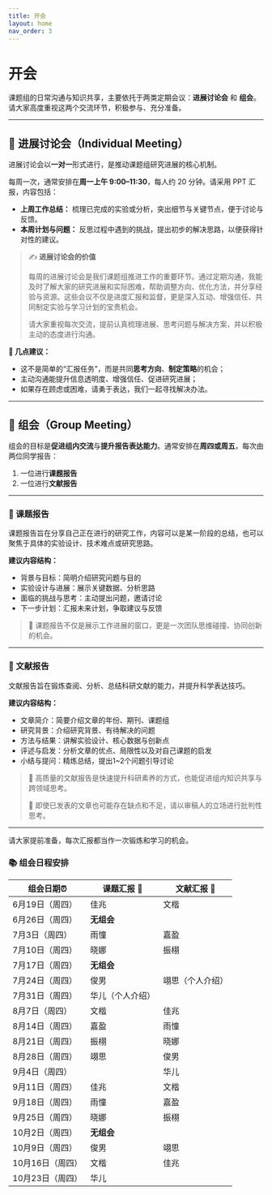 ```yaml
---
title: 开会
layout: home
nav_order: 3
---
```


# 开会

课题组的日常沟通与知识共享，主要依托于两类定期会议：**进展讨论会** 和 **组会**。请大家高度重视这两个交流环节，积极参与、充分准备。

---

## 📅 进展讨论会（Individual Meeting）

进展讨论会以**一对一**形式进行，是推动课题组研究进展的核心机制。

每周一次，通常安排在**周一上午 9:00–11:30**，每人约 20 分钟。请采用 PPT 汇报，内容包括：

- **上周工作总结：** 梳理已完成的实验或分析，突出细节与关键节点，便于讨论与反馈。
- **本周计划与问题：** 反思过程中遇到的挑战，提出初步的解决思路，以便获得针对性的建议。

> ✍️ **进展讨论会的价值**
>
> 每周的进展讨论会是我们课题组推进工作的重要环节。通过定期沟通，我能及时了解大家的研究进展和实际困难，帮助调整方向、优化方法，并分享经验与资源。这些会议不仅是进度汇报和监督，更是深入互动、增强信任、共同制定实验与学习计划的宝贵机会。
>
> 请大家重视每次交流，提前认真梳理进展、思考问题与解决方案，并以积极主动的态度进行沟通。

**🔑 几点建议：**
- 这不是简单的“汇报任务”，而是共同**思考方向**、**制定策略**的机会；
- 主动沟通能提升信息透明度、增强信任、促进研究进展；
- 如果存在顾虑或困难，请勇于表达，我们一起寻找解决办法。

---

## 👥 组会（Group Meeting）

组会的目标是**促进组内交流**与**提升报告表达能力**。通常安排在**周四或周五**，每次由两位同学报告：

1. 一位进行**课题报告**
2. 一位进行**文献报告**

---

### 🧪 课题报告

课题报告旨在分享自己正在进行的研究工作，内容可以是某一阶段的总结，也可以聚焦于具体的实验设计、技术难点或研究思路。

**建议内容结构：**
- 背景与目标：简明介绍研究问题与目的
- 实验设计与进展：展示关键数据、分析思路
- 面临的挑战与思考：主动提出问题，邀请讨论
- 下一步计划：汇报未来计划，争取建议与反馈

> 🔔 课题报告不仅是展示工作进展的窗口，更是一次团队思维碰撞、协同创新的机会。

---

### 📖 文献报告

文献报告旨在锻炼查阅、分析、总结科研文献的能力，并提升科学表达技巧。

**建议内容结构：**
- 文章简介：简要介绍文章的年份、期刊、课题组
- 研究背景：介绍研究背景、有待解决的问题
- 方法与结果：讲解实验设计、核心数据与创新点
- 评述与启发：分析文章的优点、局限性以及对自己课题的启发
- 小结与提问：精炼总结，提出1~2个问题引导讨论

> 🧠 高质量的文献报告是快速提升科研素养的方式，也能促进组内知识共享与跨领域思考。
> 
> 🔔 即使已发表的文章也可能存在缺点和不足，请以审稿人的立场进行批判性思考。

---

请大家提前准备，每次汇报都当作一次锻炼和学习的机会。

### 📚 组会日程安排

| 组会日期⏰       | 课题汇报 🎤 | 文献汇报 📖 |
|-----------------|-------------|-------------|
| 6月19日（周四）  | 佳兆        | 文楷        |
| 6月26日（周四）  | **无组会**  |             |
| 7月3日（周四）   | 雨憧        | 嘉盈        |
| 7月10日（周四）  | 晓娜        | 振栩        |
| 7月17日（周四）  | **无组会**  |             |
| 7月24日（周四）  | 俊男        | 翊思（个人介绍）        |
| 7月31日（周四）  | 华儿（个人介绍）       |
| 8月7日（周四）   | 文楷        | 佳兆        |
| 8月14日（周四）  | 嘉盈        | 雨憧        |
| 8月21日（周四）  | 振栩        | 晓娜        |
| 8月28日（周四）  | 翊思        | 俊男        |
| 9月4日（周四）   |             |华儿
| 9月11日（周四）  | 佳兆        | 文楷        |
| 9月18日（周四）  | 雨憧        | 嘉盈        |
| 9月25日（周四）  | 晓娜        | 振栩        |
| 10月2日（周四）  | **无组会**  |
| 10月9日（周四） | 俊男        | 翊思        |
| 10月16日（周四） | 文楷        | 佳兆        |
| 10月23日（周四）|  华儿        |             | 

